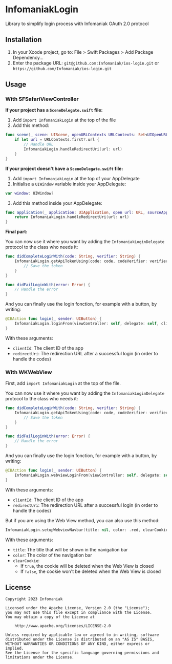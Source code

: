 # InfomaniakLogin

Library to simplify login process with Infomaniak OAuth 2.0 protocol

## Installation

1. In your Xcode project, go to: File > Swift Packages > Add Package Dependency…
2. Enter the package URL: `git@github.com:Infomaniak/ios-login.git` or `https://github.com/Infomaniak/ios-login.git`

## Usage

### With SFSafariViewController

**If your project has a `SceneDelegate.swift` file:**
1. Add `import InfomaniakLogin` at the top of the file
2. Add this method:
```swift
func scene(_ scene: UIScene, openURLContexts URLContexts: Set<UIOpenURLContext>) {
    if let url = URLContexts.first?.url {
        // Handle URL
        InfomaniakLogin.handleRedirectUri(url: url)
    }
}
```

**If your project doesn't have a `SceneDelegate.swift` file:**
1. Add `import InfomaniakLogin` at the top of your AppDelegate
2. Initialise a `UIWindow` variable inside your AppDelegate:
```swift
var window: UIWindow?
```
3. Add this method inside your AppDelegate:
```swift
func application(_ application: UIApplication, open url: URL, sourceApplication: String?, annotation: Any) -> Bool {
    return InfomaniakLogin.handleRedirectUri(url: url)
}
```

**Final part:**

You can now use it where you want by adding the `InfomaniakLoginDelegate` protocol to the class who needs it:

````swift
func didCompleteLoginWith(code: String, verifier: String) {
    InfomaniakLogin.getApiTokenUsing(code: code, codeVerifier: verifier) { (token, error) in 
        // Save the token
    }
}

func didFailLoginWith(error: Error) {
    // Handle the error
}
````

And you can finally use the login fonction, for example with a button, by writing:

````swift
@IBAction func login(_ sender: UIButton) {
    InfomaniakLogin.loginFrom(viewController: self, delegate: self, clientId: clientId, redirectUri: redirectUri)
}
````

With these arguments:
- `clientId`: The client ID of the app
- `redirectUri`: The redirection URL after a successful login (in order to handle the codes)

### With WKWebView

First, add `import InfomaniakLogin` at the top of the file.

You can now use it where you want by adding the `InfomaniakLoginDelegate` protocol to the class who needs it:

````swift
func didCompleteLoginWith(code: String, verifier: String) {
    InfomaniakLogin.getApiTokenUsing(code: code, codeVerifier: verifier) { (token, error) in 
        // Save the token
    }
}

func didFailLoginWith(error: Error) {
    // Handle the error
}
````

And you can finally use the login fonction, for example with a button, by writing:

````swift
@IBAction func login(_ sender: UIButton) {
    InfomaniakLogin.webviewLoginFrom(viewController: self, delegate: self, clientId: clientId, redirectUri: redirectUri)
}
````

With these arguments:
- `clientId`: The client ID of the app
- `redirectUri`: The redirection URL after a successful login (in order to handle the codes)

But if you are using the Web View method, you can also use this method:

````swift
InfomaniakLogin.setupWebviewNavbar(title: nil, color: .red, clearCookie: true)
````

With these arguments:
- `title`: The title that will be shown in the navigation bar
- `color`: The color of the navigation bar
- `clearCookie`:
    - If `true`, the cookie will be deleted when the Web View is closed
    - If `false`, the cookie won't be deleted when the Web View is closed

## License

    Copyright 2023 Infomaniak
    
    Licensed under the Apache License, Version 2.0 (the "License");
    you may not use this file except in compliance with the License.
    You may obtain a copy of the License at
    
        http://www.apache.org/licenses/LICENSE-2.0
    
    Unless required by applicable law or agreed to in writing, software
    distributed under the License is distributed on an "AS IS" BASIS,
    WITHOUT WARRANTIES OR CONDITIONS OF ANY KIND, either express or implied.
    See the License for the specific language governing permissions and
    limitations under the License.
